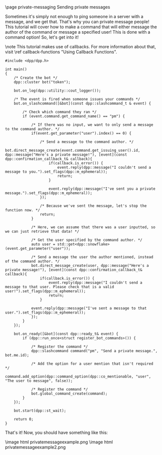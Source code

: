 \page private-messaging Sending private messages

Sometimes it's simply not enough to ping someone in a server with a message, and we get that. That's why you can private message people! This tutorial will cover how to make a command that will either message the author of the command or message a specified user! This is done with a command option! So, let's get into it!

\note This tutorial makes use of callbacks. For more information about that, visit \ref callback-functions "Using Callback Functions".

~~~~~~~~~~{.cpp}
#include <dpp/dpp.h>

int main()
{
    /* Create the bot */
    dpp::cluster bot("token");

    bot.on_log(dpp::utility::cout_logger());

    /* The event is fired when someone issues your commands */
    bot.on_slashcommand([&bot](const dpp::slashcommand_t & event) {

        /* Check which command they ran */
        if (event.command.get_command_name() == "pm") {

            /* If there was no input, we want to only send a message to the command author. */
            if(event.get_parameter("user").index() == 0) {

                /* Send a message to the command author. */
                bot.direct_message_create(event.command.get_issuing_user().id, dpp::message("Here's a private message!"), [event](const dpp::confirmation_callback_t& callback){
                    if(callback.is_error()) {
                        event.reply(dpp::message("I couldn't send a message to you.").set_flags(dpp::m_ephemeral));
                        return;
                    }

                    event.reply(dpp::message("I've sent you a private message.").set_flags(dpp::m_ephemeral));
                });

                /* Because we've sent the message, let's stop the function now. */
                return;
            }

            /* Here, we can assume that there was a user inputted, so we can just retrieve that data! */

            /* Get the user specified by the command author. */
            auto user = std::get<dpp::snowflake>(event.get_parameter("user"));

            /* Send a message the user the author mentioned, instead of the command author. */
            bot.direct_message_create(user, dpp::message("Here's a private message!"), [event](const dpp::confirmation_callback_t& callback){
                if(callback.is_error()) {
                    event.reply(dpp::message("I couldn't send a message to that user. Please check that is a valid user!").set_flags(dpp::m_ephemeral));
                    return;
                }

            event.reply(dpp::message("I've sent a message to that user.").set_flags(dpp::m_ephemeral));
            });
        }
    });

	bot.on_ready([&bot](const dpp::ready_t& event) {
	    if (dpp::run_once<struct register_bot_commands>()) {

            /* Register the command */
            dpp::slashcommand command("pm", "Send a private message.", bot.me.id);

            /* Add the option for a user mention that isn't required */
            command.add_option(dpp::command_option(dpp::co_mentionable, "user", "The user to message", false));

		    /* Register the command */
		    bot.global_command_create(command);
		}
	});

	bot.start(dpp::st_wait);

	return 0;
}
~~~~~~~~~~

That's it! Now, you should have something like this:

\image html privatemessageexample.png
\image html privatemessageexample2.png